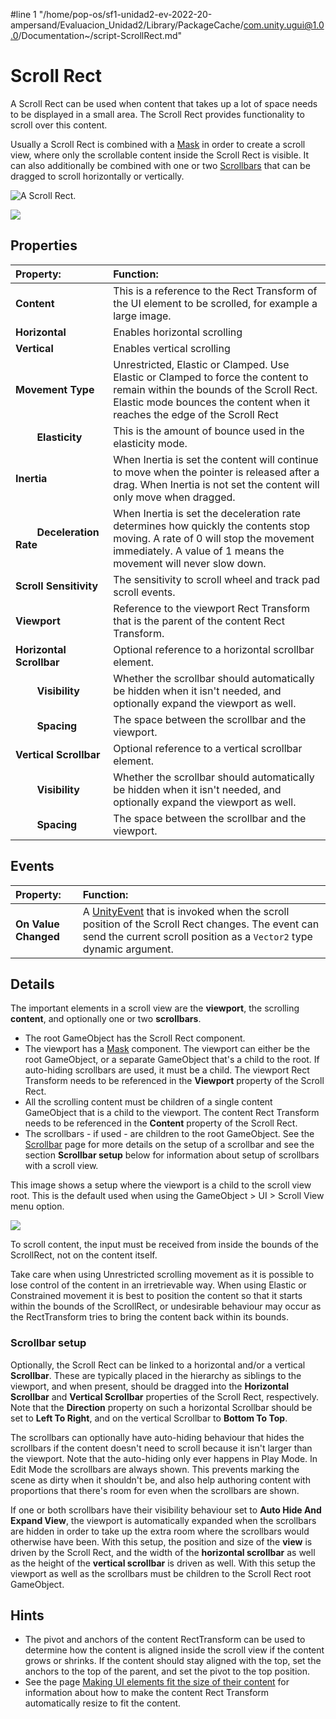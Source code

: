 #line 1 "/home/pop-os/sf1-unidad2-ev-2022-20-ampersand/Evaluacion_Unidad2/Library/PackageCache/com.unity.ugui@1.0.0/Documentation~/script-ScrollRect.md"
# Scroll Rect

A Scroll Rect can be used when content that takes up a lot of space needs to be displayed in a small area. The Scroll Rect provides functionality to scroll over this content.

Usually a Scroll Rect is combined with a [Mask](script-Mask.md) in order to create a scroll view, where only the scrollable content inside the Scroll Rect is visible. It can also additionally be combined with one or two [Scrollbars](script-Scrollbar.md) that can be dragged to scroll horizontally or vertically.

![A Scroll Rect.](images/UI_ScrollRectExample.png)

![](images/UI_ScrollRectInspector.png)

## Properties

|**Property:** |**Function:** |
|:---|:---|
|**Content** | This is a reference to the Rect Transform of the UI element to be scrolled, for example a large image.  |
|**Horizontal** | Enables horizontal scrolling  |
|**Vertical** | Enables vertical scrolling |
|**Movement Type** |  Unrestricted, Elastic or Clamped.  Use Elastic or Clamped to force the content to remain within the bounds of the Scroll Rect.  Elastic mode bounces the content when it reaches the edge of the Scroll Rect|
|&#160;&#160;&#160;&#160;&#160;&#160;&#160;&#160;**Elasticity** | This is the amount of bounce used in the elasticity mode. |
|**Inertia** | When Inertia is set the content will continue to move when the pointer is released after a drag. When Inertia is not set the content will only move when dragged. |
|&#160;&#160;&#160;&#160;&#160;&#160;&#160;&#160;**Deceleration Rate** | When Inertia is set the deceleration rate determines how quickly the contents stop moving.  A rate of 0 will stop the movement immediately. A value of 1 means the movement will never slow down.|
|**Scroll Sensitivity** | The sensitivity to scroll wheel and track pad scroll events.|
|**Viewport** | Reference to the viewport Rect Transform that is the parent of the content Rect Transform. |
|**Horizontal Scrollbar** | Optional reference to a horizontal scrollbar element. |
|&#160;&#160;&#160;&#160;&#160;&#160;&#160;&#160;**Visibility** | Whether the scrollbar should automatically be hidden when it isn't needed, and optionally expand the viewport as well. |
|&#160;&#160;&#160;&#160;&#160;&#160;&#160;&#160;**Spacing** | The space between the scrollbar and the viewport. |
|**Vertical Scrollbar** | Optional reference to a vertical scrollbar element. |
|&#160;&#160;&#160;&#160;&#160;&#160;&#160;&#160;**Visibility** | Whether the scrollbar should automatically be hidden when it isn't needed, and optionally expand the viewport as well. |
|&#160;&#160;&#160;&#160;&#160;&#160;&#160;&#160;**Spacing** | The space between the scrollbar and the viewport. |


## Events

|**Property:** |**Function:** |
|:---|:---|
|**On Value Changed** | A [UnityEvent](https://docs.unity3d.com/Manual/UnityEvents.html) that is invoked when the scroll position of the Scroll Rect changes. The event can send the current scroll position as a `Vector2` type dynamic argument. |


## Details

The important elements in a scroll view are the **viewport**, the scrolling **content**, and optionally one or two **scrollbars**.

* The root GameObject has the Scroll Rect component.
* The viewport has a [Mask](script-Mask.md) component. The viewport can either be the root GameObject, or a separate GameObject that's a child to the root. If auto-hiding scrollbars are used, it must be a child. The viewport Rect Transform needs to be referenced in the **Viewport** property of the Scroll Rect.
* All the scrolling content must be children of a single content GameObject that is a child to the viewport. The content Rect Transform needs to be referenced in the **Content** property of the Scroll Rect.
* The scrollbars - if used - are children to the root GameObject. See the [Scrollbar](script-Scrollbar.md) page for more details on the setup of a scrollbar and see the section **Scrollbar setup** below for information about setup of scrollbars with a scroll view.

This image shows a setup where the viewport is a child to the scroll view root. This is the default used when using the GameObject > UI > Scroll View menu option.

![](images/UI_ScrollRectHierarchy.png)

To scroll content, the input must be received from inside the bounds of the ScrollRect, not on the content itself.

Take care when using Unrestricted scrolling movement as it is possible to lose control of the content in an irretrievable way.  When using Elastic or Constrained movement it is best to position the content so that it starts within the bounds of the ScrollRect, or undesirable behaviour may occur as the RectTransform tries to bring the content back within its bounds.


### Scrollbar setup

Optionally, the Scroll Rect can be linked to a horizontal and/or a vertical **Scrollbar**. These are typically placed in the hierarchy as siblings to the viewport, and when present, should be dragged into the **Horizontal Scrollbar** and **Vertical Scrollbar** properties of the Scroll Rect, respectively. Note that the **Direction** property on such a horizontal Scrollbar should be set to **Left To Right**, and on the vertical Scrollbar to **Bottom To Top**.

The scrollbars can optionally have auto-hiding behaviour that hides the scrollbars if the content doesn't need to scroll because it isn't larger than the viewport. Note that the auto-hiding only ever happens in Play Mode. In Edit Mode the scrollbars are always shown. This prevents marking the scene as dirty when it shouldn't be, and also help authoring content with proportions that there's room for even when the scrollbars are shown.

If one or both scrollbars have their visibility behaviour set to **Auto Hide And Expand View**, the viewport is automatically expanded when the scrollbars are hidden in order to take up the extra room where the scrollbars would otherwise have been. With this setup, the position and size of the **view** is driven by the Scroll Rect, and the width of the **horizontal scrollbar** as well as the height of the **vertical scrollbar** is driven as well. With this setup the viewport as well as the scrollbars must be children to the Scroll Rect root GameObject.

## Hints

* The pivot and anchors of the content RectTransform can be used to determine how the content is aligned inside the scroll view if the content grows or shrinks. If the content should stay aligned with the top, set the anchors to the top of the parent, and set the pivot to the top position.
* See the page [Making UI elements fit the size of their content](HOWTO-UIFitContentSize.md) for information about how to make the content Rect Transform automatically resize to fit the content.
